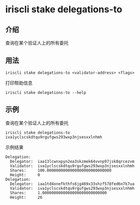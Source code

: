 # iriscli stake delegations-to

## 介绍

查询在某个验证人上的所有委托

## 用法

```
iriscli stake delegations-to <validator-address> <flags>
```

打印帮助信息
```
iriscli stake delegations-to --help
```

## 示例

查询在某个验证人上的所有委托
```
iriscli stake delegations-to iva1yclscskdtqu9rgufgws293wxp3njsesxxlnhmh
```

示例结果
```
Delegation:
  Delegator:  iaa13lcwnxpyn2ea3skzmek64vvnp97jsk8qrcezvm
  Validator:  iva1yclscskdtqu9rgufgws293wxp3njsesxxlnhmh
  Shares:     100.0000000000000000000000000000
  Height:     0
Delegation:
  Delegator:  iaa1td4xnefkthfs6jg469x33shzf578fed6n7k7ua
  Validator:  iva1yclscskdtqu9rgufgws293wxp3njsesxxlnhmh
  Shares:     1.0000000000000000000000000000
  Height:     26
```
